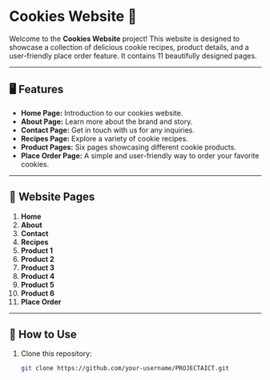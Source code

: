 # Cookies Website 🍪

Welcome to the **Cookies Website** project! This website is designed to showcase a collection of delicious cookie recipes, product details, and a user-friendly place order feature. It contains 11 beautifully designed pages.

---

## 🖥️ Features
- **Home Page:** Introduction to our cookies website.
- **About Page:** Learn more about the brand and story.
- **Contact Page:** Get in touch with us for any inquiries.
- **Recipes Page:** Explore a variety of cookie recipes.
- **Product Pages:** Six pages showcasing different cookie products.
- **Place Order Page:** A simple and user-friendly way to order your favorite cookies.

---

## 📂 Website Pages
1. **Home**
2. **About**
3. **Contact**
4. **Recipes**
5. **Product 1**
6. **Product 2**
7. **Product 3**
8. **Product 4**
9. **Product 5**
10. **Product 6**
11. **Place Order**

---

## 🌟 How to Use
1. Clone this repository:
   ```bash
   git clone https://github.com/your-username/PROJECTAICT.git




